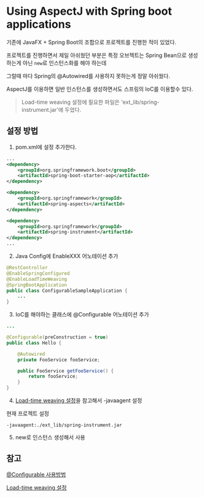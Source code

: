# Using AspectJ with Spring boot applications 

기존에 JavaFX + Spring Boot의 조합으로 프로젝트를 진행한 적이 있었다. 

프로젝트를 진행하면서 제일 아쉬웠던 부분은 특정 오브젝트는 Spring Bean으로 생성하는게 아닌 `new`로 인스턴스화를 해야 하는데

그럴때 마다 Spring의 @Autowired를 사용하지 못하는게 정말 아쉬웠다.

AspectJ를 이용하면 일반 인스턴스를 생성하면서도 스프링의 IoC를 이용할수 있다.

> Load-time weaving 설정에 필요한 파일은 'ext_lib/spring-instrument.jar'에 두었다.

## 설정 방법

1. pom.xml에 설정 추가한다.
```xml
...
<dependency>
    <groupId>org.springframework.boot</groupId>
    <artifactId>spring-boot-starter-aop</artifactId>
</dependency>

<dependency>
    <groupId>org.springframework</groupId>
    <artifactId>spring-aspects</artifactId>
</dependency>

<dependency>
    <groupId>org.springframework</groupId>
    <artifactId>spring-instrument</artifactId>
</dependency>
...
```

2. Java Config에 EnableXXX 어노테이션 추가
```java
@RestController
@EnableSpringConfigured
@EnableLoadTimeWeaving
@SpringBootApplication
public class ConfigurableSampleApplication {
    ...
}
```

3. IoC를 해야하는 클래스에 @Configurable 어노테이션 추가
```java
...

@Configurable(preConstruction = true)
public class Hello {

    @Autowired
    private FooService fooService;

    public FooService getFooService() {
        return fooService;
    }
}

```

4. [Load-time weaving 설정](https://docs.spring.io/spring/docs/4.3.12.RELEASE/spring-framework-reference/htmlsingle/#aop-aj-ltw)을
참고해서 -javaagent 설정

현재 프로젝트 설정

```
-javaagent:./ext_lib/spring-instrument.jar
```


5. new로 인스턴스 생성해서 사용


## 참고

[@Configurable 사용방법](https://docs.spring.io/spring/docs/4.3.12.RELEASE/spring-framework-reference/htmlsingle/#aop-atconfigurable)

[Load-time weaving 설정](https://docs.spring.io/spring/docs/4.3.12.RELEASE/spring-framework-reference/htmlsingle/#aop-aj-ltw)